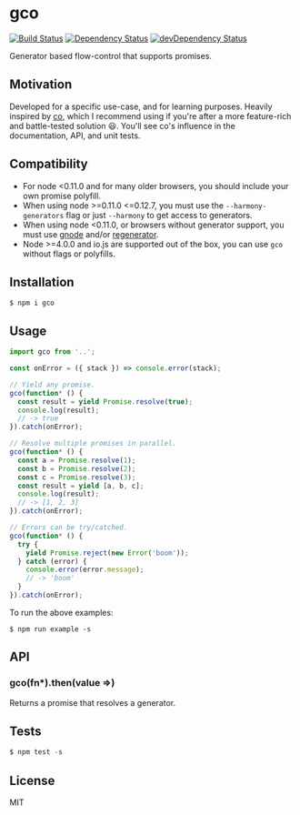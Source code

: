 # gco

[![Build Status](https://travis-ci.org/tanem/gco.png?branch=master)](https://travis-ci.org/tanem/gco)
[![Dependency Status](https://david-dm.org/tanem/gco.svg)](https://david-dm.org/tanem/gco)
[![devDependency Status](https://david-dm.org/tanem/gco/dev-status.svg)](https://david-dm.org/tanem/gco#info=devDependencies)

Generator based flow-control that supports promises.

## Motivation

Developed for a specific use-case, and for learning purposes. Heavily inspired by [co](https://github.com/tj/co), which I recommend using if you're after a more feature-rich and battle-tested solution :smiley:. You'll see co's influence in the documentation, API, and unit tests.

## Compatibility

- For node <0.11.0 and for many older browsers, you should include your own promise polyfill.
- When using node >=0.11.0 <=0.12.7, you must use the `--harmony-generators` flag or just `--harmony` to get access to generators.
- When using node <0.11.0, or browsers without generator support, you must use [gnode](https://github.com/TooTallNate/gnode) and/or [regenerator](https://github.com/facebook/regenerator).
- Node >=4.0.0 and io.js are supported out of the box, you can use `gco` without flags or polyfills.

## Installation

```
$ npm i gco
```

## Usage

```js
import gco from '..';

const onError = ({ stack }) => console.error(stack);

// Yield any promise.
gco(function* () {
  const result = yield Promise.resolve(true);
  console.log(result);
  // -> true
}).catch(onError);

// Resolve multiple promises in parallel.
gco(function* () {
  const a = Promise.resolve(1);
  const b = Promise.resolve(2);
  const c = Promise.resolve(3);
  const result = yield [a, b, c];
  console.log(result);
  // -> [1, 2, 3]
}).catch(onError);

// Errors can be try/catched.
gco(function* () {
  try {
    yield Promise.reject(new Error('boom'));
  } catch (error) {
    console.error(error.message);
    // -> 'boom'
  }
}).catch(onError);
```

To run the above examples:

```
$ npm run example -s
```

## API

### gco(fn*).then(value =>)

Returns a promise that resolves a generator.

## Tests

```js
$ npm test -s
```

## License

MIT
